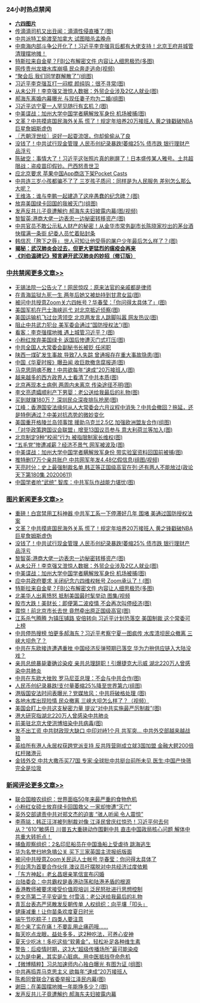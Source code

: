 <div class="catlist">
<h3>24小时热点禁闻</h3>
<ul>
<li><b><a href="64photo" target="_blank">六四图片</a></b></li>
<li><a href="https://github.com/fqnews/bnews/blob/master/cbnews/20200612/1343617.md">传滴滴司机又出丑闻：滴滴性侵直播了(图)</a></li>
<li><a href="https://github.com/fqnews/bnews/blob/master/worldnews/20200612/1343481.md">中共派特工偷渡至加拿大 试图暗杀孟晚舟</a></li>
<li><a href="https://github.com/fqnews/bnews/blob/master/comments/20200612/1343528.md">中南海内部斗争公开化了！习近平李克强背后都有大佬支持！北京王府井城管清理摆地摊！</a></li>
<li><a href="https://github.com/fqnews/bnews/blob/master/topimagenews/20200612/1343508.md">特斯拉来自金星？FBI公布解密文件 内容让人细思极恐(多图)</a></li>
<li><a href="https://github.com/fqnews/bnews/blob/master/cbnews/20200612/1343475.md">网传贵州龙塘水库崩塌 民众奔走逃命(视频)</a></li>
<li><a href="https://github.com/fqnews/bnews/blob/master/funmedia/20200612/1343388.md">“聚会后 我们同学群解散了”(组图)</a></li>
<li><a href="https://github.com/fqnews/bnews/blob/master/cbnews/20200612/1343542.md">习近平李克强互打一闷棍 颜纯钩：很不寻常(图)</a></li>
<li><a href="https://github.com/fqnews/bnews/blob/master/topimagenews/20200612/1343722.md">从未公开！李克强又泄惊人数据：外贸企业涉及2亿人就业(图)</a></li>
<li><a href="https://github.com/fqnews/bnews/blob/master/yule/20200612/1343381.md">郝海东离婚内幕曝光 与现任妻子均为二婚(组图)</a></li>
<li><a href="https://github.com/fqnews/bnews/blob/master/cbnews/20200612/1343618.md">习近平访宁夏一人罕见随行有玄机？(图)</a></li>
<li><a href="https://github.com/fqnews/bnews/blob/master/topimagenews/20200612/1343673.md">中美谍战：加州大学中国学者瞒解放军身份 机场被捕(图)</a></li>
<li><a href="https://github.com/fqnews/bnews/blob/master/topimagenews/20200612/1343768.md">文革？中共摸底国民海外关系 慌了！规定年培养20万接班人 黄之锋戳破NBA巨星詹姆斯虚伪</a></li>
<li><a href="https://github.com/fqnews/bnews/blob/master/ssgc/20200612/1343441.md">〖兲朝浮世绘〗说好一起耍流氓，你却偷偷从了良</a></li>
<li><a href="https://github.com/fqnews/bnews/blob/master/topimagenews/20200612/1343744.md">没钱了！中共试行现金管理 人民币创纪录暴跌!萎缩25% 债市跌 银行理财产品浮亏</a></li>
<li><a href="https://github.com/fqnews/bnews/blob/master/cbnews/20200612/1343604.md">陈破空：事情大了！习近平这张照片真的刷屏了！日本盛传某人雅号。土共超限战：盗疫苗印假钞。巴西怒责世卫 </a></li>
<li><a href="https://github.com/fqnews/bnews/blob/master/cnnews/20200612/1343393.md">应北京要求 苹果中国App商店下架Pocket Casts</a></li>
<li><a href="https://github.com/fqnews/bnews/blob/master/comments/20200612/1343523.md">中共连三岁小孩都骗不了了 三岁孩子质问：同样是为人民服务 差别怎么那么大呢？</a></li>
<li><a href="https://github.com/fqnews/bnews/blob/master/cnnews/20200612/1343725.md">王维洛：谁与李鹏一起建造了这座愚蠢的纪念碑？(图)</a></li>
<li><a href="https://github.com/fqnews/bnews/blob/master/comments/20200612/1343401.md">放弃美国绿卡回国的我被灭门(组图)</a></li>
<li><a href="https://github.com/fqnews/bnews/blob/master/cnnews/20200612/1343601.md">发声反共儿子竟遭解约 郝海东夫妇披露内幕(图/视频)</a></li>
<li><a href="https://github.com/fqnews/bnews/blob/master/topimagenews/20200612/1343740.md">黎智英:港商大佬一边表忠一边秘密转移资产(图)</a></li>
<li><a href="https://github.com/fqnews/bnews/blob/master/comments/20200612/1343521.md">中共官员不敢公示私人财产的秘密！从金华市常务副市长陈晓家抄出的茅台酒 快摆满一条街 纪委人员忙着贴封条</a></li>
<li><a href="https://github.com/fqnews/bnews/blob/master/cnnews/20200612/1343795.md">韩信忍「胯下之辱」 世人可知让他受辱的屠户少年最后怎么样了？(图)</a></li>
<li><b><a href="https://github.com/fqnews/bnews/blob/master/comments/20200211/1275071.md" target="_blank">揭秘：武汉肺炎会过去，但更大更猛烈的瘟疫会再来</a></b></li>
<li><b><a href="https://github.com/fqnews/bnews/blob/master/comments/20200207/1272816.md" target="_blank">《刘伯温碑记》预言避开武汉肺炎的妙招（修订版）</a></b></li>
</ul>
</div>

<div class="catlist">
<h3><a href="https://github.com/fqnews/bnews/blob/master/cbnews/" target="_blank">中共禁闻</a><span><a href="https://github.com/fqnews/bnews/blob/master/cbnews/" target="_blank" rel="nofollow">更多文章>></a></span></h3>
<ul>
<li><a href="https://github.com/fqnews/bnews/blob/master/cbnews/20200612/1343792.md" target="_blank">无锡法院一公告火了！网民惊叹：原来法官的亲戚都是律师</a></li>
<li><a href="https://github.com/fqnews/bnews/blob/master/cbnews/20200612/1343784.md" target="_blank">在青海监狱九死一生 两年后她又被劫持到甘肃女监(图)</a></li>
<li><a href="https://github.com/fqnews/bnews/blob/master/cbnews/20200612/1343781.md" target="_blank">被问中共授意Zoom关六四帐号？华春莹：「你问得太具体了」(图)</a></li>
<li><a href="https://github.com/fqnews/bnews/blob/master/cbnews/20200612/1343775.md" target="_blank">美国军机在巴士海峡巡弋 对北京抵近侦察(图)</a></li>
<li><a href="https://github.com/fqnews/bnews/blob/master/cbnews/20200612/1343770.md" target="_blank">美国运输机飞过台湾领空 北京两发言人跳脚叫嚣 网友热议(图)</a></li>
<li><a href="https://github.com/fqnews/bnews/blob/master/cbnews/20200612/1343769.md" target="_blank">阻止中共武力犯台 美军委会通过“国防授权法”(图)</a></li>
<li><a href="https://github.com/fqnews/bnews/blob/master/cbnews/20200612/1343766.md" target="_blank">看客：李克强摆地摊 遇上城管习近平？(图)</a></li>
<li><a href="https://github.com/fqnews/bnews/blob/master/cbnews/20200612/1343765.md" target="_blank">小粉红放弃美国绿卡 返国后惨遭灭门式打压(图)</a></li>
<li><a href="https://github.com/fqnews/bnews/blob/master/cbnews/20200612/1343756.md" target="_blank">中共全国人大常委会副秘书长被贬 任闲职</a></li>
<li><a href="https://github.com/fqnews/bnews/blob/master/cbnews/20200612/1343755.md" target="_blank">陕西一煤矿发生事故 导致7人失踪 曾通报存在重大事故隐患(图)</a></li>
<li><a href="https://github.com/fqnews/bnews/blob/master/cbnews/20200612/1343745.md" target="_blank">中国《华夏时报》曝丑闻 收巨款撤贪腐报道(图)</a></li>
<li><a href="https://github.com/fqnews/bnews/blob/master/cbnews/20200612/1343727.md" target="_blank">马克思阴魂不散！中共欲每年“速成”20万接班人(图)</a></li>
<li><a href="https://github.com/fqnews/bnews/blob/master/cbnews/20200612/1343715.md" target="_blank">越来越多的西方政界人士看清了中共本质(图)</a></li>
<li><a href="https://github.com/fqnews/bnews/blob/master/cbnews/20200612/1343714.md" target="_blank">北京再现本土病例 两周内未离京 传染途径不明(图)</a></li>
<li><a href="https://github.com/fqnews/bnews/blob/master/cbnews/20200612/1343706.md" target="_blank">李文亮遗孀顺利产下男婴：老公送给我最后的礼物(图)</a></li>
<li><a href="https://github.com/fqnews/bnews/blob/master/cbnews/20200612/1343705.md" target="_blank">买到就赚180万？ 深圳民众深夜排队抢房(图)</a></li>
<li><a href="https://github.com/fqnews/bnews/blob/master/cbnews/20200612/1343704.md" target="_blank">江峰：香港国安法缘何从人大常委会六月议程中消失？中共会撤回？拖延，还是特例通过？中美对抗态势的微妙变化</a></li>
<li><a href="https://github.com/fqnews/bnews/blob/master/cbnews/20200612/1343693.md" target="_blank">美国重开格陵兰岛领事馆 援助乌克兰2.5亿 加强欧洲盟友合作(组图)</a></li>
<li><a href="https://github.com/fqnews/bnews/blob/master/cbnews/20200612/1343676.md" target="_blank">「对华政策跨国议会联盟」增至13国议员参与 意大利荷兰等加入(图)</a></li>
<li><a href="https://github.com/fqnews/bnews/blob/master/cbnews/20200612/1343675.md" target="_blank">北京制定9种“校闹”行为 被指限制家长维权(图)</a></li>
<li><a href="https://github.com/fqnews/bnews/blob/master/cbnews/20200612/1343674.md" target="_blank">“五毛党”惨遭减薪？经济不景气 网军被波及(图)</a></li>
<li><a href="https://github.com/fqnews/bnews/blob/master/cbnews/20200612/1343653.md" target="_blank">中美谍战：加州大学中国学者瞒解放军身份 带实验室资料回国前被捕(图)</a></li>
<li><a href="https://github.com/fqnews/bnews/blob/master/cbnews/20200612/1343646.md" target="_blank">推特删17万个亲共账户 中共网军年发4.48亿假信息(组图/视频)</a></li>
<li><a href="https://github.com/fqnews/bnews/blob/master/cbnews/20200612/1343645.md" target="_blank">天亮时分：史上最强制裁名单,韩正等正国级高官在列;还有两人不能放过(政论天下第180集 20200611)</a></li>
<li><a href="https://github.com/fqnews/bnews/blob/master/cbnews/20200612/1343636.md" target="_blank">中国学者呛“武统” 智库：中共军队作战能力堪忧(图)</a></li>

</ul>
</div>
<div class="catlist">
<h3><a href="https://github.com/fqnews/bnews/blob/master/topimagenews/" target="_blank">图片新闻</a><span><a href="https://github.com/fqnews/bnews/blob/master/topimagenews/" target="_blank" rel="nofollow">更多文章>></a></span></h3>
<ul>
<li><a href="https://github.com/fqnews/bnews/blob/master/topimagenews/20200612/1343812.md" target="_blank">重磅！白宫禁用工科神器 中共军工系一下停滞好几年 围堵 美通过国防授权法案</a></li>
<li><a href="https://github.com/fqnews/bnews/blob/master/topimagenews/20200612/1343768.md" target="_blank">文革？中共摸底国民海外关系 慌了！规定年培养20万接班人 黄之锋戳破NBA巨星詹姆斯虚伪</a></li>
<li><a href="https://github.com/fqnews/bnews/blob/master/topimagenews/20200612/1343744.md" target="_blank">没钱了！中共试行现金管理 人民币创纪录暴跌!萎缩25% 债市跌 银行理财产品浮亏</a></li>
<li><a href="https://github.com/fqnews/bnews/blob/master/topimagenews/20200612/1343740.md" target="_blank">黎智英:港商大佬一边表忠一边秘密转移资产(图)</a></li>
<li><a href="https://github.com/fqnews/bnews/blob/master/topimagenews/20200612/1343722.md" target="_blank">从未公开！李克强又泄惊人数据：外贸企业涉及2亿人就业(图)</a></li>
<li><a href="https://github.com/fqnews/bnews/blob/master/topimagenews/20200612/1343673.md" target="_blank">中美谍战：加州大学中国学者瞒解放军身份 机场被捕(图)</a></li>
<li><a href="https://github.com/fqnews/bnews/blob/master/topimagenews/20200612/1343605.md" target="_blank">应中共政府要求 关闭纪念六四维权帐号 Zoom承认了！(图)</a></li>
<li><a href="https://github.com/fqnews/bnews/blob/master/topimagenews/20200612/1343508.md" target="_blank">特斯拉来自金星？FBI公布解密文件 内容让人细思极恐(多图)</a></li>
<li><a href="https://github.com/fqnews/bnews/blob/master/topimagenews/20200612/1343474.md" target="_blank">北美华人出离愤怒 抵制美国最时髦举动 图集/视频</a></li>
<li><a href="https://github.com/fqnews/bnews/blob/master/topimagenews/20200612/1343455.md" target="_blank">股市大跌！美财长：即便第二波疫情 不会再次叫停经济(图)</a></li>
<li><a href="https://github.com/fqnews/bnews/blob/master/topimagenews/20200611/1343360.md" target="_blank">震惊！前北京市长去世 竟然牵出原正国级高官(图)</a></li>
<li><a href="https://github.com/fqnews/bnews/blob/master/topimagenews/20200611/1343335.md" target="_blank">江系杀气腾腾 为镇压铺路 安倍转向 习近平计划恐落空 美国制裁 这个常委可上榜</a></li>
<li><a href="https://github.com/fqnews/bnews/blob/master/topimagenews/20200611/1343316.md" target="_blank">中共停热搜榜 怕更多郝海东？习近平考察宁夏一图疯传 水库溃坝民众撤离 三峡大坝危了？</a></li>
<li><a href="https://github.com/fqnews/bnews/blob/master/topimagenews/20200611/1343206.md" target="_blank">中共在东欧接连遭遇重挫 中国经济反弹预期已落空 华为力拚供应链入大陆没戏？</a></li>
<li><a href="https://github.com/fqnews/bnews/blob/master/topimagenews/20200611/1343192.md" target="_blank">亲共总统暴毙妻确诊染疫 亲共总理辞职！引爆捷克大示威 湖北220万人曾感染中共肺炎</a></li>
<li><a href="https://github.com/fqnews/bnews/blob/master/topimagenews/20200611/1343119.md" target="_blank">中共在东欧大挫败 罗马尼亚总理：不会与中共合作(图)</a></li>
<li><a href="https://github.com/fqnews/bnews/blob/master/topimagenews/20200611/1343089.md" target="_blank">人民币创纪录暴跌!支付量萎缩25%降至世界第六(组图)</a></li>
<li><a href="https://github.com/fqnews/bnews/blob/master/topimagenews/20200611/1343056.md" target="_blank">港版国安法时间表曝光？党媒放风：中共将破格处理 (图)</a></li>
<li><a href="https://github.com/fqnews/bnews/blob/master/topimagenews/20200611/1343035.md" target="_blank">各地水库出现险情 民众撤离 三峡大坝怎么样了？（视频）</a></li>
<li><a href="https://github.com/fqnews/bnews/blob/master/topimagenews/20200611/1343025.md" target="_blank">美国会盯上中共这支秘密力量 提议“对中共实施最严厉制裁”(图)</a></li>
<li><a href="https://github.com/fqnews/bnews/blob/master/topimagenews/20200611/1342937.md" target="_blank">港大研究指湖北220万人曾感染中共肺炎</a></li>
<li><a href="https://github.com/fqnews/bnews/blob/master/topimagenews/20200611/1342932.md" target="_blank">前美驻北京大使洪博培染中共病毒(图)</a></li>
<li><a href="https://github.com/fqnews/bnews/blob/master/topimagenews/20200610/1342773.md" target="_blank">发不出工资 中共财政现大缺口 中印对峙1个月 共军突&#8230; 中共外交部越来越战狼</a></li>
<li><a href="https://github.com/fqnews/bnews/blob/master/topimagenews/20200610/1342770.md" target="_blank">英给所有港人永居权获跨党派支持 反共阵营刚成立就3国加盟 金融大鳄200倍杠杆赌港元</a></li>
<li><a href="https://github.com/fqnews/bnews/blob/master/topimagenews/20200610/1342745.md" target="_blank">金钱外交 中共大撒币买77国 专家:全球批中共挺台前所未见 医生:中国产快筛完全是垃圾</a></li>

</ul>
</div>
<div class="catlist">
<h3><a href="https://github.com/fqnews/bnews/blob/master/comments/" target="_blank">新闻评论</a><span><a href="https://github.com/fqnews/bnews/blob/master/comments/" target="_blank" rel="nofollow">更多文章>></a></span></h3>
<ul>
<li><a href="https://github.com/fqnews/bnews/blob/master/comments/20200612/1343814.md" target="_blank">联合国粮农组织：世界面临50年来最严重的食物危机</a></li>
<li><a href="https://github.com/fqnews/bnews/blob/master/comments/20200612/1343808.md" target="_blank">小粉红女硕士放弃绿卡回国救父 一家却惨遭“灭门”</a></li>
<li><a href="https://github.com/fqnews/bnews/blob/master/comments/20200612/1343807.md" target="_blank">英外交部谴责中共对郑文杰的迫害  “骇人听闻 令人震惊”</a></li>
<li><a href="https://github.com/fqnews/bnews/blob/master/comments/20200612/1343791.md" target="_blank">李燕铭：韩正汪洋被列制裁对像 江泽民曾庆红惊恐！习近平何去何从？“610”敏感日 川普五大重磅动作围剿中共 直击中国政局核心问题 解体中共重大转折点！</a></li>
<li><a href="https://github.com/fqnews/bnews/blob/master/comments/20200612/1343787.md" target="_blank">捕鱼观察组织：2名印尼船员在中国渔船上受虐待 跳海逃生</a></li>
<li><a href="https://github.com/fqnews/bnews/blob/master/comments/20200612/1343782.md" target="_blank">华为名誉扫地急搞公关 买下三家英国主流报纸版面</a></li>
<li><a href="https://github.com/fqnews/bnews/blob/master/comments/20200612/1343777.md" target="_blank">被问中共授意Zoom关民运人士帐号 华春莹：你问得太具体了</a></li>
<li><a href="https://github.com/fqnews/bnews/blob/master/comments/20200612/1343773.md" target="_blank">列台湾为首要合作伙伴 澳议员吁摆脱对中共经济过度依赖</a></li>
<li><a href="https://github.com/fqnews/bnews/blob/master/comments/20200612/1343767.md" target="_blank">「东方神起」老幺昌珉亲笔信宣布闪婚</a></li>
<li><a href="https://github.com/fqnews/bnews/blob/master/comments/20200612/1343753.md" target="_blank">台陆委会：中共霸权是香港动荡和陆港矛盾的根源</a></li>
<li><a href="https://github.com/fqnews/bnews/blob/master/comments/20200612/1343743.md" target="_blank">香港教师被要求接受价值观培训 泛民怒批进行思想控制</a></li>
<li><a href="https://github.com/fqnews/bnews/blob/master/comments/20200612/1343729.md" target="_blank">李文亮第二子平安诞生 付雪洁：老公送给我最后的礼物</a></li>
<li><a href="https://github.com/fqnews/bnews/blob/master/comments/20200612/1343707.md" target="_blank">青瓦台表态严惩散发反朝传单 人权组织：向平壤「叩头」</a></li>
<li><a href="https://github.com/fqnews/bnews/blob/master/comments/20200612/1343702.md" target="_blank">健康减重！让你苗条欢度夏日时光</a></li>
<li><a href="https://github.com/fqnews/bnews/blob/master/comments/20200612/1343701.md" target="_blank">端午节吃粽子！四类人要注意</a></li>
<li><a href="https://github.com/fqnews/bnews/blob/master/comments/20200612/1343700.md" target="_blank">那个来了实在痛！不要乱用止痛药哦&#8230;&#8230;</a></li>
<li><a href="https://github.com/fqnews/bnews/blob/master/comments/20200612/1343699.md" target="_blank">每天吃点龙眼，益处多多，这2种吃法，可养心安神</a></li>
<li><a href="https://github.com/fqnews/bnews/blob/master/comments/20200612/1343698.md" target="_blank">夏天少吃冰！多吃这些“软黄金”，轻松补足各种维生素</a></li>
<li><a href="https://github.com/fqnews/bnews/blob/master/comments/20200612/1343680.md" target="_blank">警告：后疫情时期，这3大“超级传播场所”最可能染疫</a></li>
<li><a href="https://github.com/fqnews/bnews/blob/master/comments/20200612/1343679.md" target="_blank">以为是中暑，其实是心脏病。用中医抵挡夺命危机</a></li>
<li><a href="https://github.com/fqnews/bnews/blob/master/comments/20200612/1343658.md" target="_blank">【微博精粹】习总加速师内心独白曝光 有图为证 (组图)</a></li>
<li><a href="https://github.com/fqnews/bnews/blob/master/comments/20200612/1343615.md" target="_blank">中共再捣弄马克思主义 欲每年“速成”20万接班人</a></li>
<li><a href="https://github.com/fqnews/bnews/blob/master/comments/20200612/1343612.md" target="_blank">陈希同曾联合7省委举报江泽民内幕(图)</a></li>
<li><a href="https://github.com/fqnews/bnews/blob/master/comments/20200612/1343599.md" target="_blank">谢田：在美国摆地摊一年能挣多少？(图)</a></li>
<li><a href="https://github.com/fqnews/bnews/blob/master/comments/20200612/1343586.md" target="_blank">发声反共儿子竟遭解约 郝海东夫妇披露内幕</a></li>

</ul>
</div>